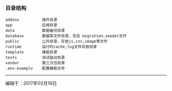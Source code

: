 ### 目录结构

```
addons			插件目录
app 			应用目录
data 			数据备份目录
database		数据库文件目录，包含 migration,seeder文件
public 			公共目录，存放js,css,image等文件
runtime			运行时cache,log文件存放目录
template 		模板目录
tests 			测试驱动目录
vendor 			第三方包目录
.env.example 	配置模板文件
```

--------------------------------------

编辑于：2017年02月16日